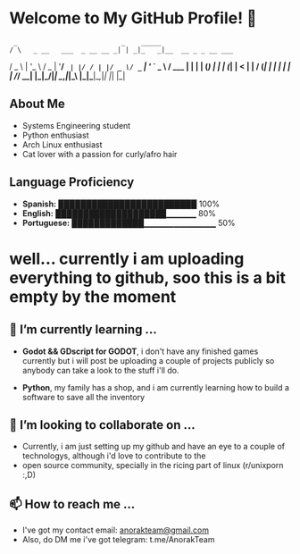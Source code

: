 # Welcome to My GitHub Profile! 🚀


     _                          _    _____                    
    / \   _ __   ___  _ __ __ _| | _|_   _|__  __ _ _ __ ___  
   / _ \ | '_ \ / _ \| '__/ _` | |/ / | |/ _ \/ _` | '_ ` _ \ 
  / ___ \| | | | (_) | | | (_| |   <  | |  __/ (_| | | | | | |
 /_/   \_\_| |_|\___/|_|  \__,_|_|\_\ |_|\___|\__,_|_| |_| |_|

## About Me
- Systems Engineering student
- Python enthusiast
- Arch Linux enthusiast
- Cat lover with a passion for curly/afro hair

## Language Proficiency
- **Spanish:**    █████████████████████████ 100%
- **English:**    ████████████████████▁▁▁▁▁  80%
- **Portuguese:** █████████████▁▁▁▁▁▁▁▁▁▁▁▁  50%

# well... currently i am uploading everything to github, soo this is a bit empty by the moment 
 
## 🌱 I’m currently learning ...
- **Godot && GDscript for GODOT**, i don't have any finished games currently but i will post be uploading a couple of projects publicly
so anybody can take a look to the stuff i'll do.

- **Python**, my family has a shop, and i am currently learning how to build a software to save all the inventory

## 💞️ I’m looking to collaborate on ...
- Currently, i am just setting up my github and have an eye to a couple of technologys, although i'd love to contribute to the
- open source community, specially in the ricing part of linux (r/unixporn :,D)
  

## 📫 How to reach me ...
- I've got my contact email: anorakteam@gmail.com
- Also, do DM me i've got telegram: t.me/AnorakTeam





